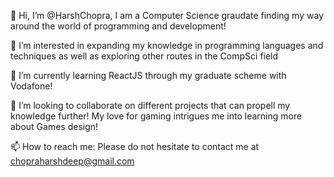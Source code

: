 👋 Hi, I’m @HarshChopra, I am a Computer Science graudate finding my way around the world of programming and development!

👀 I’m interested in expanding my knowledge in programming languages and techniques as well as exploring other routes in the CompSci field

🌱 I’m currently learning ReactJS through my graduate scheme with Vodafone!

💞️ I’m looking to collaborate on different projects that can propell my knowledge further! My love for gaming intrigues me into learning more about Games design!

📫 How to reach me: Please do not hesitate to contact me at chopraharshdeep@gmail.com
<!---
HChopra22/HChopra22 is a ✨ special ✨ repository because its `README.md` (this file) appears on your GitHub profile.
You can click the Preview link to take a look at your changes.
--->
